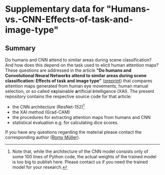 # Supplementary data for "Humans-vs.-CNN-Effects-of-task-and-image-type"


## Summary

Do humans and CNN attend to similar areas during scene classification? And how does this depend on the task used to elicit human attention maps? These questions are addressed in the article **"Do humans and Convolutional Neural Networks attend to similar areas during scene classification: Effects of task and image type"** ([preprint](https://arxiv.org/abs/2307.13345)) that compares attention maps generated from human eye movements, human manual selection, or so called e**x**plainable **a**rtificial **i**ntelligence (XAI). The present repository contains the respective source code for that article:

- the CNN architecture (ResNet-152)[^1]
- the XAI method (Grad-CAM)
- the procedures for extracting attention maps from humans and CNN
- statistical evaluation e.g. for calculating dice scores.

If you have any questions regarding the material please contact the corresponding author ([Romy Müller](https://tu-dresden.de/mn/psychologie/iaosp/applied-cognition/die-professur/team/romy-mueller?set_language=en)).

[^1]: Note that, while the architecture of the CNN model consists only of some 100 lines of Python code, the actual weights of the trained model is too big to publish here. Please contact us if you need the trained model for your research.


